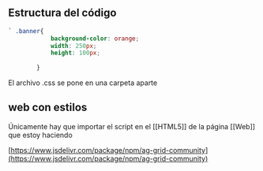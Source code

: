 ## Estructura del código

```css
` .banner{
			background-color: orange;
			width: 250px;
			height: 100px;
			
		}
```

El archivo .css se pone en una carpeta aparte

## web con estilos
Únicamente hay que importar el script en el [[HTML5]] de la página  [[Web]] que estoy haciendo

[https://www.jsdelivr.com/package/npm/ag-grid-community](https://www.jsdelivr.com/package/npm/ag-grid-community)
